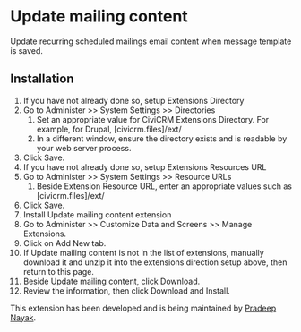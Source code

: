 # Update mailing content

Update recurring scheduled mailings email content when message template is saved.

## Installation

1. If you have not already done so, setup Extensions Directory
  1. Go to Administer >> System Settings >> Directories
      1. Set an appropriate value for CiviCRM Extensions Directory. For example, for Drupal, [civicrm.files]/ext/
      1. In a different window, ensure the directory exists and is readable by your web server process.
  1. Click Save.
1. If you have not already done so, setup Extensions Resources URL
  1. Go to Administer >> System Settings >> Resource URLs
      1. Beside Extension Resource URL, enter an appropriate values such as [civicrm.files]/ext/
  1. Click Save.
1. Install Update mailing content extension
  1. Go to Administer >> Customize Data and Screens >> Manage Extensions.
  1. Click on Add New tab.
  1. If Update mailing content is not in the list of extensions, manually download it and unzip it into the extensions direction setup above, then return to this page.
  1. Beside Update mailing content, click Download.
  1. Review the information, then click Download and Install.


This extension has been developed and is being maintained by [Pradeep Nayak](https://github.com/pradpnayak).
